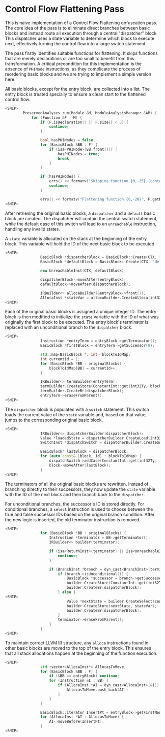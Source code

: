# Control Flow Flattening Pass

This is naive implementation of a Control Flow Flattening obfuscation pass. The core idea of the pass is to eliminate direct branches between basic blocks and instead route all execution through a central "dispatcher" block. This dispatcher uses a state variable to determine which block to execute next, effectively turning the control flow into a large switch statement.

The pass firstly identifies suitable functions for flattening. It skips functions that are merely declarations or are too small to benefit from this transformation. A critical precondition for this implementation is the absence of `PHINode` instructions, as they complicate the process of reordering basic blocks and we are trying to implement a simple version here.

All basic blocks, except for the entry block, are collected into a list. The entry block is treated specially to ensure a clean start to the flattened control flow.

```cpp
<SNIP>
        PreservedAnalyses run(Module &M, ModuleAnalysisManager &AM) {
            for (Function &F : M) {
                if (F.isDeclaration() || F.size() < 3) {
                    continue;
                }

                bool hasPHINodes = false;
                for (BasicBlock &BB : F) {
                    if (isa<PHINode>(BB.front())) {
                        hasPHINodes = true;
                        break;
                    }
                }

                if (hasPHINodes) {
                    errs() << formatv("Skipping function {0,-25} (contains PHI nodes)\n", F.getName());
                    continue;
                }

                errs() << formatv("Flattening function {0,-20}", F.getName());
<SNIP>
```

After retrieving the original basic blocks, a `dispatcher` and a `default` basic block are created. The dispatcher will contain the central switch statement, while the default case of this switch will lead to an `unreachable` instruction, handling any invalid states.

A `state` variable is allocated on the stack at the beginning of the entry block. This variable will hold the ID of the next basic block to be executed.

```cpp
<SNIP>
                BasicBlock *dispatcherBlock = BasicBlock::Create(CTX, "dispatcher", &F);
                BasicBlock *defaultBlock = BasicBlock::Create(CTX, "defaultCase", &F);

                new UnreachableInst(CTX, defaultBlock);

                dispatcherBlock->moveAfter(entryBlock);
                defaultBlock->moveAfter(dispatcherBlock);

                IRBuilder<> allocaBuilder(&entryBlock->front());
                AllocaInst *stateVar = allocaBuilder.CreateAlloca(int32Ty, nullptr, "state");
<SNIP>
```

Each of the original basic blocks is assigned a unique integer ID. The entry block is then modified to initialize the `state` variable with the ID of what was originally the first block to be executed. The entry block's terminator is replaced with an unconditional branch to the `dispatcher` block.

```cpp
<SNIP>
                Instruction *entryTerm = entryBlock->getTerminator();
                BasicBlock *firstBlock = entryTerm->getSuccessor(0);

                std::map<BasicBlock *, int> blockToIdMap;
                int currentId = 1;
                for (BasicBlock *BB : originalBlocks) {
                    blockToIdMap[BB] = currentId++;
                }

                IRBuilder<> termBuilder(entryTerm);
                termBuilder.CreateStore(ConstantInt::get(int32Ty, blockToIdMap[firstBlock]), stateVar);
                termBuilder.CreateBr(dispatcherBlock);
                entryTerm->eraseFromParent();
<SNIP>
```

The `dispatcher` block is populated with a `switch` statement. This switch loads the current value of the `state` variable and, based on that value, jumps to the corresponding original basic block.

```cpp
<SNIP>
                IRBuilder<> dispatcherBuilder(dispatcherBlock);
                Value *loadedState = dispatcherBuilder.CreateLoad(int32Ty, stateVar, "loadedState");
                SwitchInst *dispatchSwitch = dispatcherBuilder.CreateSwitch(loadedState, defaultBlock, originalBlocks.size());

                BasicBlock* lastBlock = dispatcherBlock;
                for (auto const& [block, id] : blockToIdMap) {
                    dispatchSwitch->addCase(ConstantInt::get(int32Ty, id), block);
                    block->moveAfter(lastBlock);
                }
<SNIP>
```

The terminators of all the original basic blocks are rewritten. Instead of branching directly to their successors, they now update the `state` variable with the ID of the next block and then branch back to the `dispatcher`.

For unconditional branches, the successor's ID is stored directly. For conditional branches, a `select` instruction is used to choose between the true and false successor IDs based on the original branch condition. After the new logic is inserted, the old terminator instruction is removed.

```cpp
<SNIP>
                for (BasicBlock *BB : originalBlocks) {
                    Instruction *terminator = BB->getTerminator();
                    IRBuilder<> builder(terminator);

                    if (isa<ReturnInst>(terminator) || isa<UnreachableInst>(terminator)) {
                        continue;
                    }

                    if (BranchInst *branch = dyn_cast<BranchInst>(terminator)) {
                        if (branch->isUnconditional()) {
                            BasicBlock *successor = branch->getSuccessor(0);
                            builder.CreateStore(ConstantInt::get(int32Ty, blockToIdMap[successor]), stateVar);
                            builder.CreateBr(dispatcherBlock);
                        } else {
<SNIP>
                            Value *nextState = builder.CreateSelect(condition, trueId, falseId, "nextState");
                            builder.CreateStore(nextState, stateVar);
                            builder.CreateBr(dispatcherBlock);
                        }
                        terminator->eraseFromParent();
                    }
                }
<SNIP>
```

To maintain correct LLVM IR structure, any `alloca` instructions found in other basic blocks are moved to the top of the entry block. This ensures that all stack allocations happen at the beginning of the function execution.

```cpp
<SNIP>
                std::vector<AllocaInst*> AllocasToMove;
                for (BasicBlock &BB : F) {
                    if (&BB == entryBlock) continue;
                    for (Instruction &I : BB) {
                        if (AllocaInst *AI = dyn_cast<AllocaInst>(&I)) {
                            AllocasToMove.push_back(AI);
                        }
                    }
                }

                BasicBlock::iterator InsertPt = entryBlock->getFirstNonPHIOrDbgOrAlloca();
                for (AllocaInst *AI : AllocasToMove) {
                    AI->moveBefore(InsertPt);
                }
<SNIP>
```

